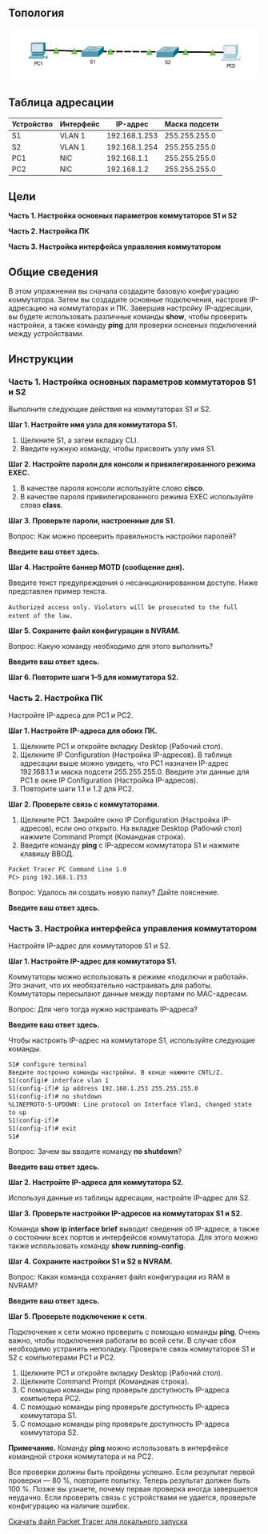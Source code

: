## Топология

![](./assets/topology.png)

## Таблица адресации

| Устройство | Интерфейс | IP-адрес      | Маска подсети |
|------------|-----------|---------------|---------------|
| S1         | VLAN 1    | 192.168.1.253 | 255.255.255.0 |
| S2         | VLAN 1    | 192.168.1.254 | 255.255.255.0 |
| PC1        | NIC       | 192.168.1.1   | 255.255.255.0 |
| PC2        | NIC       | 192.168.1.2   | 255.255.255.0 |

## Цели

**Часть 1. Настройка основных параметров коммутаторов S1 и S2**

**Часть 2. Настройка ПК**

**Часть 3. Настройка интерфейса управления коммутатором**

## Общие сведения

В этом упражнении вы сначала создадите базовую конфигурацию коммутатора. Затем вы создадите основные подключения, настроив IP-адресацию на коммутаторах и ПК. Завершив настройку IP-адресации, вы будете использовать различные команды **show**, чтобы проверить настройки, а также команду **ping** для проверки основных подключений между устройствами.

## Инструкции

### Часть 1. Настройка основных параметров коммутаторов S1 и S2

Выполните следующие действия на коммутаторах S1 и S2.

**Шаг 1. Настройте имя узла для коммутатора S1.**

1.  Щелкните S1, а затем вкладку CLI.
2.  Введите нужную команду, чтобы присвоить узлу имя S1.

**Шаг 2. Настройте пароли для консоли и привилегированного режима EXEC.**

1.  В качестве пароля консоли используйте слово **cisco**.
2.  В качестве пароля привилегированного режима EXEC используйте слово **class**.

**Шаг 3. Проверьте пароли, настроенные для S1.**

Вопрос: Как можно проверить правильность настройки паролей?

**Введите ваш ответ здесь.**

**Шаг 4. Настройте баннер MOTD (сообщение дня).**

Введите текст предупреждения о несанкционированном доступе. Ниже представлен пример текста.

``Authorized access only. Violators will be prosecuted to the full extent of the law.``

**Шаг 5. Сохраните файл конфигурации в NVRAM.**

Вопрос: Какую команду необходимо для этого выполнить?

**Введите ваш ответ здесь.**

**Шаг 6. Повторите шаги 1–5 для коммутатора S2.**

### Часть 2. Настройка ПК

Настройте IP-адреса для PC1 и PC2.

**Шаг 1. Настройте IP-адреса для обоих ПК.**

1.  Щелкните PC1 и откройте вкладку Desktop (Рабочий стол).
2.  Щелкните IP Configuration (Настройка IP-адресов). В таблице адресации выше можно увидеть, что PC1 назначен IP-адрес 192.168.1.1 и маска подсети 255.255.255.0. Введите эти данные для PC1 в окне IP Configuration (Настройка IP-адресов).
3.  Повторите шаги 1.1 и 1.2 для PC2.

**Шаг 2. Проверьте связь с коммутаторами.**

1.  Щелкните PC1. Закройте окно IP Configuration (Настройка IP-адресов), если оно открыто. На вкладке Desktop (Рабочий стол) нажмите Command Prompt (Командная строка).
2.  Введите команду **ping** с IP-адресом коммутатора S1 и нажмите клавишу ВВОД.

```
Packet Tracer PC Command Line 1.0
PC> ping 192.168.1.253
```

Вопрос: Удалось ли создать новую папку? Дайте пояснение.

**Введите ваш ответ здесь.**

### Часть 3. Настройка интерфейса управления коммутатором

Настройте IP-адрес для коммутаторов S1 и S2.

**Шаг 1. Настройте IP-адрес для коммутатора S1.**

Коммутаторы можно использовать в режиме «подключи и работай». Это значит, что их необязательно настраивать для работы. Коммутаторы пересылают данные между портами по MAC-адресам.

Вопрос: Для чего тогда нужно настраивать IP-адреса?

**Введите ваш ответ здесь.**

Чтобы настроить IP-адрес на коммутаторе S1, используйте следующие команды.

```
S1# configure terminal
Введите построчно команды настройки. В конце нажмите CNTL/Z.
S1(config)# interface vlan 1
S1(config-if)# ip address 192.168.1.253 255.255.255.0
S1(config-if)# no shutdown
%LINEPROTO-5-UPDOWN: Line protocol on Interface Vlan1, changed state to up
S1(config-if)#
S1(config-if)# exit
S1#
```

Вопрос: Зачем вы вводите команду **no shutdown**?

**Введите ваш ответ здесь.**

**Шаг 2. Настройте IP-адреса для коммутатора S2.**

Используя данные из таблицы адресации, настройте IP-адрес для S2.

**Шаг 3. Проверьте настройки IP-адресов на коммутаторах S1 и S2.**

Команда **show ip interface brief** выводит сведения об IP-адресе, а также о состоянии всех портов и интерфейсов коммутатора. Для этого можно также использовать команду **show running-config**.

**Шаг 4. Сохраните настройки S1 и S2 в NVRAM.**

Вопрос: Какая команда сохраняет файл конфигурации из RAM в NVRAM?

**Введите ваш ответ здесь.**

**Шаг 5. Проверьте подключение к сети.**

Подключение к сети можно проверить с помощью команды **ping**. Очень важно, чтобы подключения работали во всей сети. В случае сбоя необходимо устранить неполадку. Проверьте связь коммутаторов S1 и S2 с компьютерами PC1 и PC2.

1.  Щелкните PC1 и откройте вкладку Desktop (Рабочий стол).
2.  Щелкните Command Prompt (Командная строка).
3.  С помощью команды ping проверьте доступность IP-адреса компьютера PC2.
4.  С помощью команды ping проверьте доступность IP-адреса коммутатора S1.
5.  С помощью команды ping проверьте доступность IP-адреса коммутатора S2.

**Примечание.** Команду **ping** можно использовать в интерфейсе командной строки коммутатора и на PC2.

Все проверки должны быть пройдены успешно. Если результат первой проверки — 80 %, повторите попытку. Теперь результат должен быть 100 %. Позже вы узнаете, почему первая проверка иногда завершается неудачно. Если проверить связь с устройствами не удается, проверьте конфигурацию на наличие ошибок.

[Скачать файл Packet Tracer для локального запуска](./assets/2.7.6-lab.pka)
